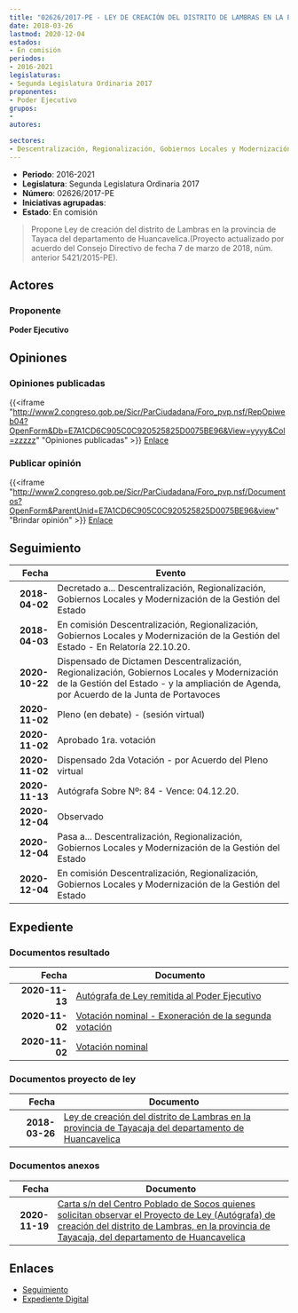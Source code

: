 ```yaml
---
title: "02626/2017-PE - LEY DE CREACIÓN DEL DISTRITO DE LAMBRAS EN LA PROVINCIA DE TAYACAJA"
date: 2018-03-26
lastmod: 2020-12-04
estados:
- En comisión
periodos:
- 2016-2021
legislaturas:
- Segunda Legislatura Ordinaria 2017
proponentes:
- Poder Ejecutivo
grupos:
- 
autores:

sectores:
- Descentralización, Regionalización, Gobiernos Locales y Modernización de la Gestión del Estado
---
```

- **Periodo**: 2016-2021
- **Legislatura**: Segunda Legislatura Ordinaria 2017
- **Número**: 02626/2017-PE
- **Iniciativas agrupadas**: 
- **Estado**: En comisión

> Propone Ley de creación del distrito de Lambras en la provincia de Tayaca del departamento de Huancavelica.(Proyecto actualizado por acuerdo del Consejo Directivo de fecha 7 de marzo de 2018, núm. anterior 5421/2015-PE).


## Actores

### Proponente

**Poder Ejecutivo**

## Opiniones

### Opiniones publicadas

{{<iframe "http://www2.congreso.gob.pe/Sicr/ParCiudadana/Foro_pvp.nsf/RepOpiweb04?OpenForm&Db=E7A1CD6C905C0C920525825D0075BE96&View=yyyy&Col=zzzzz" "Opiniones publicadas" >}}
[Enlace](http://www2.congreso.gob.pe/Sicr/ParCiudadana/Foro_pvp.nsf/RepOpiweb04?OpenForm&Db=E7A1CD6C905C0C920525825D0075BE96&View=yyyy&Col=zzzzz)

### Publicar opinión

{{<iframe "http://www2.congreso.gob.pe/Sicr/ParCiudadana/Foro_pvp.nsf/Documentos?OpenForm&ParentUnid=E7A1CD6C905C0C920525825D0075BE96&view" "Brindar opinión" >}}
[Enlace](http://www2.congreso.gob.pe/Sicr/ParCiudadana/Foro_pvp.nsf/Documentos?OpenForm&ParentUnid=E7A1CD6C905C0C920525825D0075BE96&view)


## Seguimiento

| Fecha | Evento |
|------:|--------|
| **2018-04-02** | Decretado a... Descentralización, Regionalización, Gobiernos Locales y Modernización de la Gestión del Estado |
| **2018-04-03** | En comisión Descentralización, Regionalización, Gobiernos Locales y Modernización de la Gestión del Estado - En Relatoría 22.10.20. |
| **2020-10-22** | Dispensado de Dictamen Descentralización, Regionalización, Gobiernos Locales y Modernización de la Gestión del Estado - y la ampliación de Agenda, por Acuerdo de la Junta de Portavoces |
| **2020-11-02** | Pleno (en debate) - (sesión virtual) |
| **2020-11-02** | Aprobado 1ra. votación |
| **2020-11-02** | Dispensado 2da Votación - por Acuerdo del Pleno virtual |
| **2020-11-13** | Autógrafa Sobre Nº: 84 - Vence: 04.12.20. |
| **2020-12-04** | Observado |
| **2020-12-04** | Pasa a... Descentralización, Regionalización, Gobiernos Locales y Modernización de la Gestión del Estado |
| **2020-12-04** | En comisión Descentralización, Regionalización, Gobiernos Locales y Modernización de la Gestión del Estado |

## Expediente

### Documentos resultado

| Fecha | Documento |
|------:|-----------|
| **2020-11-13** | [Autógrafa de Ley remitida al Poder Ejecutivo](http://www.leyes.congreso.gob.pe/Documentos/2016_2021/Autografas/Ley_y_de_Resolucion_Legislativa/AU0262620201113.pdf) |
| **2020-11-02** | [Votación nominal - Exoneración de la segunda votación](http://www.leyes.congreso.gob.pe/Documentos/2016_2021/Asistencia_y_Votacion/Proyectos_de_Ley/Votacion_Nominal/VNESV02626-20201102.pdf) |
| **2020-11-02** | [Votación nominal](http://www.leyes.congreso.gob.pe/Documentos/2016_2021/Asistencia_y_Votacion/Proyectos_de_Ley/Votacion_Nominal/VN02626-20201102.pdf) |

### Documentos proyecto de ley

| Fecha | Documento |
|------:|-----------|
| **2018-03-26** | [Ley de creación del distrito de Lambras en la provincia de Tayacaja del departamento de Huancavelica](http://www.leyes.congreso.gob.pe/Documentos/2016_2021/Proyectos_de_Ley_y_de_Resoluciones_Legislativas/PL0262520180323.pdf) |

### Documentos anexos

| Fecha | Documento |
|------:|-----------|
| **2020-11-19** | [Carta s/n del Centro Poblado de Socos quienes solicitan observar el Proyecto de Ley (Autógrafa) de creación del distrito de Lambras, en la provincia de Tayacaja, del departamento de Huancavelica](http://www.leyes.congreso.gob.pe/Documentos/2016_2021/Oficios/Otras_Instituciones/CARTA-S-N-20201119-HINOSTROZA.pdf) |

## Enlaces

- [Seguimiento](http://www2.congreso.gob.pe/Sicr/TraDocEstProc/CLProLey2016.nsf/f7fff46988ca05b1052578e100829cc7/541bd02de426741a0525825d006cdf57?OpenDocument)
- [Expediente Digital](http://www2.congreso.gob.pe/Sicr/TraDocEstProc/Expvirt_2011.nsf/visbusqptramdoc1621/02626?opendocument)

